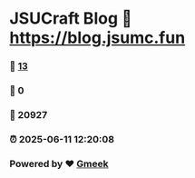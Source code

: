 # JSUCraft Blog :link: https://blog.jsumc.fun 
### :page_facing_up: [13](https://blog.jsumc.fun/tag.html) 
### :speech_balloon: 0 
### :hibiscus: 20927 
### :alarm_clock: 2025-06-11 12:20:08 
### Powered by :heart: [Gmeek](https://github.com/Meekdai/Gmeek)
